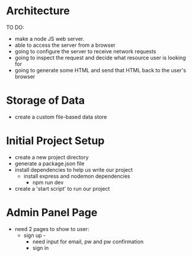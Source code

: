 # Architecture

TO DO:

- make a node JS web server.
- able to access the server from a browser
- going to configure the server to receive network requests
- going to inspect the request and decide what resource user is looking for
- going to generate some HTML and send that HTML back to the user's browser

# Storage of Data

- create a custom file-based data store

# Initial Project Setup

- create a new project directory
- generate a package.json file
- install dependencies to help us write our project
  - install express and nodemon dependencies
    - npm run dev
- create a 'start script' to run our project

# Admin Panel Page

- need 2 pages to show to user:
  - sign up -
    - need input for email, pw and pw confirmation
    - sign in
